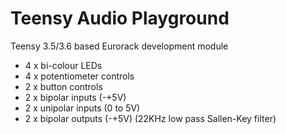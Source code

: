# Teensy Audio Playground
Teensy 3.5/3.6 based Eurorack development module

* 4 x bi-colour LEDs
* 4 x potentiometer controls
* 2 x button controls
* 2 x bipolar inputs (-+5V)
* 2 x unipolar inputs (0 to 5V)
* 2 x bipolar outputs (-+5V) (22KHz low pass Sallen-Key filter)

